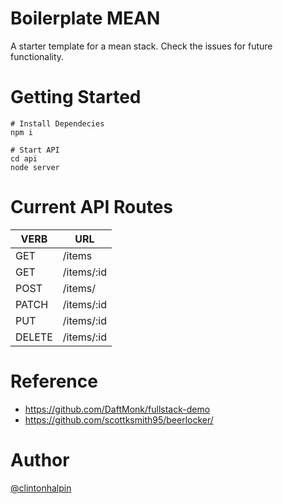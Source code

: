 # Boilerplate MEAN

A starter template for a mean stack. Check the issues for future functionality.

# Getting Started

```shell
# Install Dependecies
npm i

# Start API
cd api
node server
```

# Current API Routes

| VERB  | URL |
| ------------- | ------------- |
| GET  | /items  |
| GET  | /items/:id  |
| POST  | /items/  |
| PATCH | /items/:id  |
| PUT  | /items/:id  |
| DELETE  | /items/:id  |

# Reference 

* https://github.com/DaftMonk/fullstack-demo
* https://github.com/scottksmith95/beerlocker/

# Author

[@clintonhalpin](http://twitter.com/clintonhalpin)
